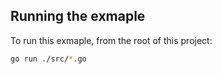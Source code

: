 ## Running the exmaple

To run this exmaple, from the root of this project:

```sh
go run ./src/*.go
```
